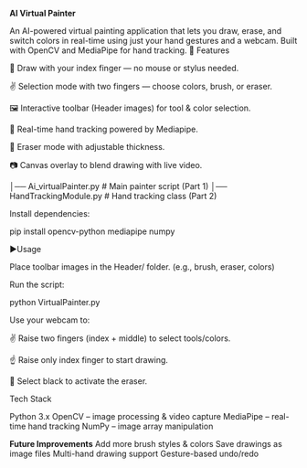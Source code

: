 **AI Virtual Painter**

An AI-powered virtual painting application that lets you draw, erase, and switch colors in real-time using just your hand gestures and a webcam. Built with OpenCV and MediaPipe for hand tracking.
🚀 Features

🎨 Draw with your index finger — no mouse or stylus needed.

✌️ Selection mode with two fingers — choose colors, brush, or eraser.

🖼️ Interactive toolbar (Header images) for tool & color selection.

🧠 Real-time hand tracking powered by Mediapipe.

🧽 Eraser mode with adjustable thickness.

📷 Canvas overlay to blend drawing with live video.

│── Ai_virtualPainter.py      # Main painter script (Part 1)
│── HandTrackingModule.py  # Hand tracking class (Part 2)

Install dependencies:

pip install opencv-python mediapipe numpy

▶Usage

Place toolbar images in the Header/ folder. (e.g., brush, eraser, colors)

Run the script:

python VirtualPainter.py


Use your webcam to:

✌️ Raise two fingers (index + middle) to select tools/colors.

☝️ Raise only index finger to start drawing.

🖤 Select black to activate the eraser.


Tech Stack

Python 3.x
OpenCV – image processing & video capture
MediaPipe – real-time hand tracking
NumPy – image array manipulation

**Future Improvements**
Add more brush styles & colors
Save drawings as image files
Multi-hand drawing support
Gesture-based undo/redo



